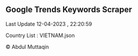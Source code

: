 

## Google Trends Keywords Scraper 
 
Last Update 12-04-2023 , 22:20:59

Country List :
VIETNAM.json



© Abdul Muttaqin 
